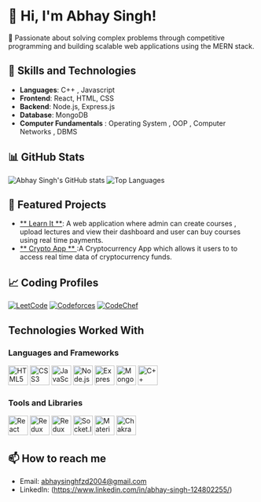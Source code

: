 # 👋 Hi, I'm Abhay Singh!

🚀 Passionate about solving complex problems through competitive programming and building scalable web applications using the MERN stack.


## 🚀 Skills and Technologies
- **Languages**:  C++ , Javascript
- **Frontend**: React, HTML, CSS
- **Backend**: Node.js, Express.js
- **Database**: MongoDB
- **Computer Fundamentals** : Operating System , OOP , Computer Networks , DBMS

## 📊 GitHub Stats
![Abhay Singh's GitHub stats](https://github-readme-stats.vercel.app/api?username=Abhay-Singh245&show_icons=true&theme=radical)
![Top Languages](https://github-readme-stats.vercel.app/api/top-langs/?username=Abhay-Singh245&layout=compact&theme=radical)

## 🌟 Featured Projects
- [** Learn It **](https://github.com/Abhay-Singh245/LearnIt_Frontend): A web application where admin can create courses , upload lectures and view their dashboard and user can buy courses using real time
payments.
- [** Crypto App ** ](https://github.com/Abhay-Singh245/My-First-App):A Cryptocurrency App which allows it users to to access real time data of cryptocurrency funds.

## 📈 Coding Profiles

[![LeetCode](https://img.shields.io/badge/LeetCode-FSPINDLE-orange?logo=leetcode&logoColor=white)](https://leetcode.com/u/FSPINDLE/)
[![Codeforces](https://img.shields.io/badge/Codeforces-245_NIRMAL_veer-blue?logo=codeforces&logoColor=white)](https://codeforces.com/profile/245_NIRMAL_veer)
[![CodeChef](https://img.shields.io/badge/CodeChef-abhay_singh245-brown?logo=codechef&logoColor=white)](https://www.codechef.com/users/abhay_singh245)

## Technologies Worked With

### Languages and Frameworks
<p align="left">
  <img src="https://cdn.jsdelivr.net/gh/devicons/devicon/icons/html5/html5-original.svg" alt="HTML5" width="40" height="40"/>
  <img src="https://cdn.jsdelivr.net/gh/devicons/devicon/icons/css3/css3-original.svg" alt="CSS3" width="40" height="40"/>
  <img src="https://cdn.jsdelivr.net/gh/devicons/devicon/icons/javascript/javascript-original.svg" alt="JavaScript" width="40" height="40"/>
  <img src="https://cdn.jsdelivr.net/gh/devicons/devicon/icons/nodejs/nodejs-original.svg" alt="Node.js" width="40" height="40"/>
  <img src="https://cdn.jsdelivr.net/gh/devicons/devicon/icons/express/express-original.svg" alt="Express.js" width="40" height="40"/>
  <img src="https://cdn.jsdelivr.net/gh/devicons/devicon/icons/mongodb/mongodb-original.svg" alt="MongoDB" width="40" height="40"/>
  <img src="https://cdn.jsdelivr.net/gh/devicons/devicon/icons/cplusplus/cplusplus-original.svg" alt="C++" width="40" height="40"/>
</p>

### Tools and Libraries
<p align="left">
  <img src="https://cdn.jsdelivr.net/gh/devicons/devicon/icons/react/react-original.svg" alt="React" width="40" height="40"/>
  <img src="https://cdn.jsdelivr.net/gh/devicons/devicon/icons/redux/redux-original.svg" alt="Redux" width="40" height="40"/>
  <img src="https://cdn.jsdelivr.net/gh/devicons/devicon/icons/redux/redux-original.svg" alt="Redux Toolkit Query" width="40" height="40"/>
  <img src="https://cdn.jsdelivr.net/gh/devicons/devicon/icons/socketio/socketio-original.svg" alt="Socket.IO" width="40" height="40"/>
   <img src="https://cdn.jsdelivr.net/npm/@mui/material/umd/material-ui.development.svg" alt="Material-UI" width="40" height="40"/>
  <img src="https://cdn.jsdelivr.net/gh/chakra-ui/chakra-ui/logo.svg" alt="Chakra UI" width="40" height="40"/>

</p>

## 📫 How to reach me
- Email: [abhaysinghfzd2004@gmail.com](mailto:abhaysinghfzd2004@gmail.com)
- LinkedIn: (https://www.linkedin.com/in/abhay-singh-124802255/)


